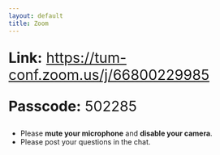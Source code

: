 ```yaml
---
layout: default
title: Zoom
---
```


<p style="font-size: 2em;"><b>Link:</b> <a href="https://tum-conf.zoom.us/j/66800229985">https://tum-conf.zoom.us/j/66800229985</a></p>
<p style="font-size: 2em;"><b>Passcode:</b> 502285</p>

* Please **mute your microphone** and **disable your camera**.
* Please post your questions in the chat.
